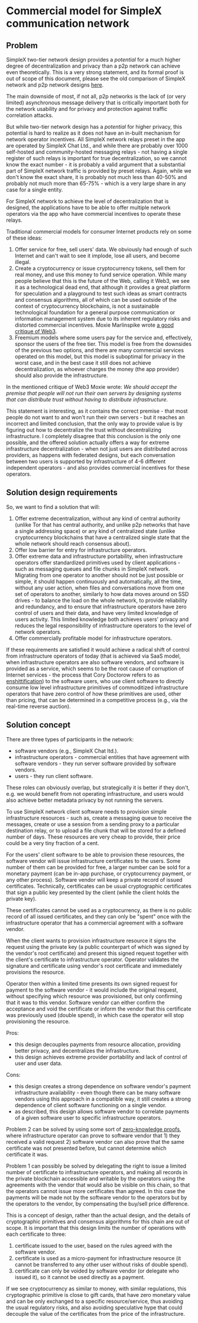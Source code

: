 # Commercial model for SimpleX communication network

## Problem

SimpleX two-tier network design provides a _potential_ for a much higher degree of decentralization and privacy than a p2p network can achieve even theoretically. This is a very strong statement, and its formal proof is out of scope of this document, please see the old comparison of SimpleX network and p2p network designs [here](../SIMPLEX.md#comparison-with-p2p-messaging-protocols).

The main downside of most, if not all, p2p networks is the lack of (or very limited) asynchronous message delivery that is critically important both for the network usability and for privacy and protection against traffic correlation attacks.

But while two-tier network design has a _potential_ for higher privacy, this potential is hard to realize as it does not have an in-built mechanism for network operator incentives. All SimpleX network relays preset in the app are operated by SimpleX Chat Ltd., and while there are probably over 1000 self-hosted and community-hosted messaging relays - not having a single register of such relays is important for true decentralization, so we cannot know the exact number - it is probably a valid argument that a substantial part of SimpleX network traffic is provided by preset relays. Again, while we don't know the exact share, it is probably not much less than 40-50% and probably not much more than 65-75% - which is a very large share in any case for a single entity.

For SimpleX network to achieve the level of decentralization that is designed, the applications have to be able to offer multiple network operators via the app who have commercial incentives to operate these relays.

Traditional commercial models for consumer Internet products rely on some of these ideas:
1. Offer service for free, sell users' data. We obviously had enough of such Internet and can't wait to see it implode, lose all users, and become illegal.
2. Create a cryptocurrency or issue cryptocurrency tokens, sell them for real money, and use this money to fund service operation. While many people believe that this is the future of the Web, calling it Web3, we see it as a technological dead end, that although it provides a great platform for speculation and a playground to test such ideas as smart contracts and consensus algorithms, all of which can be used outside of the context of cryptocurrency blockchains, is not a sustainable technological foundation for a general purpose communication or information management system due to its inherent regulatory risks and distorted commercial incentives. Moxie Marlinspike wrote [a good critique of Web3](https://moxie.org/2022/01/07/web3-first-impressions.html).
3. Freemium models where some users pay for the service and, effectively, sponsor the users of the free tier. This model is free from the downsides of the previous two options, and there are many commercial services operated on this model, but this model is suboptimal for privacy in the worst case, and in the best case it still does not achieve decentralization, as whoever charges the money (the app provider) should also provide the infrastructure.

In the mentioned critique of Web3 Moxie wrote: _We should accept the premise that people will not run their own servers by designing systems that can distribute trust without having to distribute infrastructure_.

This statement is interesting, as it contains the correct premise - that most people do not want to and won't run their own servers - but it reaches an incorrect and limited conclusion, that the only way to provide value is by figuring out how to decentralize the trust without decentralizing infrastructure. I completely disagree that this conclusion is the only one possible, and the offered solution actually offers a way for extreme infrastructure decentralization - when not just users are distributed across providers, as happens with federated designs, but each conversation between two users is supported by infrastructure of 4-6 different independent operators - and also provides commercial incentives for these operators.

## Solution design requirements

So, we want to find a solution that will:
1. Offer extreme decentralization, without any kind of central authority (unlike Tor that has central authority, and unlike p2p networks that have a single addressing space) or any kind of centralized state (unlike cryptocurrency blockchains that have a centralized single state that the whole network should reach consensus about).
2. Offer low barrier for entry for infrastructure operators.
3. Offer extreme data and infrastructure portability, when infrastructure operators offer standardized primitives used by client applications - such as messaging queues and file chunks in SimpleX network. Migrating from one operator to another should not be just possible or simple, it should happen continuously and automatically, all the time, without any user action, when files and conversations move from one set of operators to another, similarly to how data moves around on SSD drives - to balance the load on the whole network, to provide reliability and redundancy, and to ensure that infrastructure operators have zero control of users and their data, and have very limited knowledge of users activity. This limited knowledge both achieves users' privacy and reduces the legal responsibility of infrastructure operators to the level of network operators.
4. Offer commercially profitable model for infrastructure operators.

If these requirements are satisfied it would achieve a radical shift of control from infrastructure operators of today (that is achieved via SaaS model, when infrastructure operators are also software vendors, and software is provided as a service, which seems to be the root cause of corruption of Internet services - the process that Cory Doctorow refers to as [enshittification](https://www.youtube.com/watch?v=q118B_QdP2k)) to the software users, who use client software to directly consume low level infrastructure primitives of commoditized infrastructure operators that have zero control of how these primitives are used, other than pricing, that can be determined in a competitive process (e.g., via the real-time reverse auction).

## Solution concept

There are three types of participants in the network:
- software vendors (e.g., SimpleX Chat ltd.).
- infrastructure operators - commercial entities that have agreement with software vendors - they run server software provided by software vendors.
- users - they run client software.

These roles can obviously overlap, but strategically it is better if they don't, e.g. we would benefit from not operating infrastructure, and users would also achieve better metadata privacy by not running the servers.

To use SimpleX network client software needs to provision simple infrastructure resources - such as, create a messaging queue to receive the messages, create or use a session from a sending proxy to a particular destination relay, or to upload a file chunk that will be stored for a defined number of days. These resources are very cheap to provide, their price could be a very tiny fraction of a cent.

For the users' client software to be able to provision these resources, the software vendor will issue infrastructure certificates to the users. Some number of them can be provided for free, a larger number can be sold for a monetary payment (can be in-app purchase, or cryptocurrency payment, or any other process). Software vendor will keep a private record of issued certificates. Technically, certificates can be usual cryptographic certificates that sign a public key presented by the client (while the client holds the private key).

These certificates cannot be used as a cryptocurrency, as there is no public record of all issued certificates, and they can only be "spent" once with the infrastructure operator that has a commercial agreement with a software vendor.

When the client wants to provision infrastructure resource it signs the request using the private key (a public counterpart of which was signed by the vendor's root certificate) and present this signed request together with the client's certificate to infrastructure operator. Operator validates the signature and certificate using vendor's root certificate and immediately provisions the resource.

Operator then within a limited time presents its own signed request for payment to the software vendor - it would include the original request, without specifying which resource was provisioned, but only confirming that it was to this vendor. Software vendor can either confirm the acceptance and void the certificate or inform the vendor that this certificate was previously used (double spend), in which case the operator will stop provisioning the resource.

Pros:
- this design decouples payments from resource allocation, providing better privacy, and decentralizes the infrastructure.
- this design achieves extreme provider portability and lack of control of user and user data.

Cons:
- this design creates a strong dependence on software vendor's payment infrastructure availability - even though there can be many software vendors using this approach in a compatible way, it still creates a strong dependence of client software functioning on a single vendor.
- as described, this design allows software vendor to correlate payments of a given software user to specific infrastructure operators.

Problem 2 can be solved by using some sort of [zero-knowledge proofs](https://en.wikipedia.org/wiki/Non-interactive_zero-knowledge_proof), where infrastructure operator can prove to software vendor that 1) they received a valid request 2) software vendor can also prove that the same certificate was not presented before, but cannot determine which certificate it was.

Problem 1 can possibly be solved by delegating the right to issue a limited number of certificate to infrastructure operators, and making all records in the private blockchain accessible and writable by the operators using the agreements with the vendor that would also be visible on this chain, so that the operators cannot issue more certificates than agreed. In this case the payments will be made not by the software vendor to the operators but by the operators to the vendor, by compensating the buy/sell price difference.

This is a concept of design, rather than the actual design, and the details of cryptographic primitives and consensus algorithms for this chain are out of scope. It is important that this design limits the number of operations with each certificate to three:
1. certificate issued to the user, based on the rules agreed with the software vendor.
2. certificate is used as a micro-payment for infrastructure resource (it cannot be transferred to any other user without risks of double spend).
3. certificate can only be voided by software vendor (or delegate who issued it), so it cannot be used directly as a payment.

If we see cryptocurrency as similar to money, with similar regulations, this cryptographic primitive is close to gift cards, that have zero monetary value and can be only exchanged to a specific resource/service, thus avoiding the usual regulatory risks, and also avoiding speculative hype that could decouple the value of the certificates from the price of the infrastructure.
